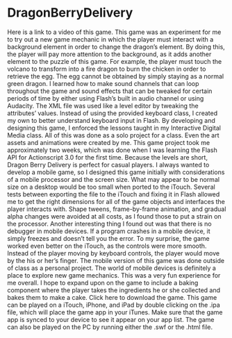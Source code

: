 DragonBerryDelivery
===================

Here is a link to a video of this game.  This game was an experiment for me to try out a new game mechanic in which the player must interact with a background element in order to change the dragon’s element.  By doing this, the player will pay more attention to the background, as it adds another element to the puzzle of this game.  For example, the player must touch the volcano to transform into a fire dragon to burn the chicken in order to retrieve the egg.  The egg cannot be obtained by simply staying as a normal green dragon.  I learned how to make sound channels that can loop throughout the game and sound effects that can be tweaked for certain periods of time by either using Flash’s built in audio channel or using Audacity.  The XML file was used like a level editor by tweaking the attributes’ values.  Instead of using the provided keyboard class, I created my own to better understand keyboard input in Flash.  By developing and designing this game, I enforced the lessons taught in my Interactive Digital Media class.  All of this was done as a solo project for a class.  Even the art assets and animations were created by me.  This game project took me approximately two weeks, which was done when I was learning the Flash API for Actionscript 3.0 for the first time.   Because the levels are short, Dragon Berry Delivery is perfect for casual players.  I always wanted to develop a mobile game, so I designed this game initially with considerations of a mobile processor and the screen size.  What may appear to be normal size on a desktop would be too small when ported to the iTouch.  Several tests between exporting the file to the iTouch and fixing it in Flash allowed me to get the right dimensions for all of the game objects and interfaces the player interacts with.   Shape tweens,  frame-by-frame animation, and gradual alpha changes were avoided at all costs, as I found those to put a strain on the processor.  Another interesting thing I found out was that there is no debugger in mobile devices.  If a program crashes in a mobile device, it simply freezes and doesn’t tell you the error.  To my surprise, the game worked even better on the iTouch, as the controls were more smooth.  Instead of the player moving by keyboard controls, the player would move by the his or her’s finger. The mobile version of this game was done outside of class as a personal project.  The world of mobile devices is definitely a place to explore new game mechanics.  This was a very fun experience for me overall.  I hope to expand upon on the game to include a baking component where the player takes the ingredients he or she collected and bakes them to make a cake. Click here to download the game.  This game can be played on a iTouch, iPhone, and iPad by double clicking on the .ipa file, which will place the game app in your iTunes.  Make sure that the game app is synced to your device to see it appear on your app list.  The game can also be played on the PC by running either the .swf or the .html file.
